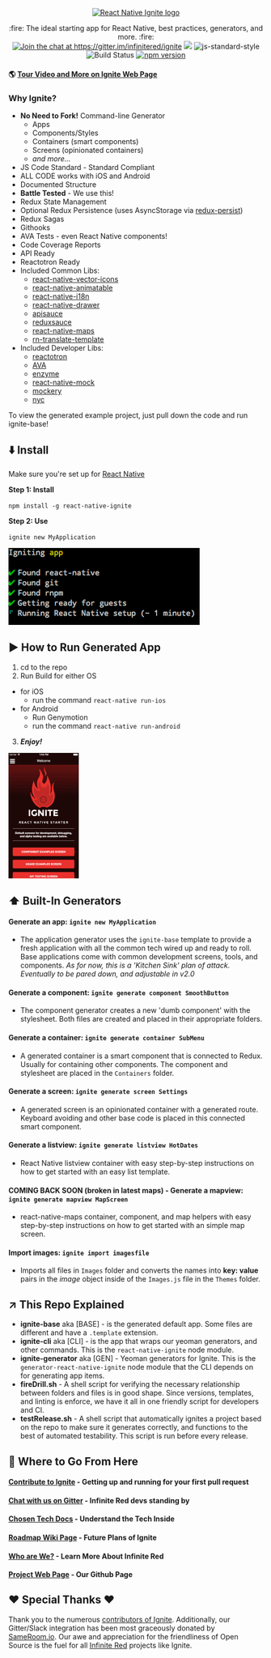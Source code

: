 <p align="center">
  <a href="https://infinite.red/ignite"><img src="https://raw.githubusercontent.com/infinitered/ignite/master/_art/in_use.jpg" alt="React Native Ignite logo" width="300px"></a>
</p>

<p align="center">
  :fire: The ideal starting app for React Native, best practices, generators, and more. :fire:
  <br/>
  <a href="https://gitter.im/infinitered/ignite?utm_source=badge&utm_medium=badge&utm_campaign=pr-badge&utm_content=badge"><img src="https://badges.gitter.im/infinitered/ignite.svg" alt="Join the chat at https://gitter.im/infinitered/ignite"></a>
  <a href="https://www.codacy.com/app/gantman/ignite?utm_source=github.com&amp;utm_medium=referral&amp;utm_content=infinitered/ignite&amp;utm_campaign=Badge_Grade"><img src="https://api.codacy.com/project/badge/Grade/1c6e04abe7224bdc88095129b5eb43fb"/></a>
  <img src=https://img.shields.io/badge/code%20style-standard-brightgreen.svg?style=flat alt='js-standard-style'/>
  <img src=https://semaphoreci.com/api/v1/ir/ignite/branches/master/shields_badge.svg alt='Build Status'/>
  <a href="https://badge.fury.io/js/react-native-ignite"><img src="https://badge.fury.io/js/react-native-ignite.svg" alt="npm version" height="20"></a>

</p>

#### :earth_americas: [Tour Video and More on Ignite Web Page](https://infinite.red/ignite)

### Why Ignite?
* **No Need to Fork!**  Command-line Generator
  * Apps
  * Components/Styles
  * Containers (smart components)
  * Screens (opinionated containers)
  * _and more..._
* JS Code Standard - Standard Compliant
* ALL CODE works with iOS and Android
* Documented Structure
* **Battle Tested** - We use this!
* Redux State Management
* Optional Redux Persistence (uses AsyncStorage via [redux-persist](https://github.com/rt2zz/redux-persist))
* Redux Sagas
* Githooks
* AVA Tests - even React Native components!
* Code Coverage Reports
* API Ready
* Reactotron Ready
* Included Common Libs:
  * [react-native-vector-icons](https://github.com/oblador/react-native-vector-icons)
  * [react-native-animatable](https://github.com/oblador/react-native-animatable)
  * [react-native-i18n](https://github.com/AlexanderZaytsev/react-native-i18n)
  * [react-native-drawer](https://github.com/root-two/react-native-drawer)
  * [apisauce](https://github.com/skellock/apisauce)
  * [reduxsauce](https://github.com/skellock/reduxsauce)
  * [react-native-maps](https://github.com/lelandrichardson/react-native-maps)
  * [rn-translate-template](https://github.com/hiaw/rn-translate-template)
* Included Developer Libs:
  * [reactotron](https://github.com/skellock/reactotron)
  * [AVA](https://github.com/avajs/ava)
  * [enzyme](https://github.com/airbnb/enzyme)
  * [react-native-mock](https://github.com/lelandrichardson/react-native-mock)
  * [mockery](https://github.com/mfncooper/mockery)
  * [nyc](https://github.com/bcoe/nyc)


To view the generated example project, just pull down the code and run ignite-base!

## :arrow_down: Install

Make sure you're set up for [React Native](https://facebook.github.io/react-native/docs/getting-started.html#content)

**Step 1: Install**

`npm install -g react-native-ignite`

**Step 2: Use**

`ignite new MyApplication`

![install](_art/install.gif)

## :arrow_forward: How to Run Generated App

1. cd to the repo
2. Run Build for either OS
  * for iOS
    * run the command `react-native run-ios`
  * for Android
    * Run Genymotion
    * run the command `react-native run-android`
3. _**Enjoy!**_

![install](_art/screens.gif)

## :arrow_up: Built-In Generators

#### Generate an app: `ignite new MyApplication`
* The application generator uses the `ignite-base` template to provide a fresh application with all the common tech wired up and ready to roll.  Base applications come with common development screens, tools, and components.  _As for now, this is a 'Kitchen Sink' plan of attack.  Eventually to be pared down, and adjustable in v2.0_

#### Generate a component: `ignite generate component SmoothButton`
* The component generator creates a new 'dumb component' with the stylesheet.  Both files are created and placed in their appropriate folders.

#### Generate a container: `ignite generate container SubMenu`
* A generated container is a smart component that is connected to Redux.  Usually for containing other components.  The component and stylesheet are placed in the `Containers` folder.

#### Generate a screen: `ignite generate screen Settings`
* A generated screen is an opinionated container with a generated route.  Keyboard avoiding and other base code is placed in this connected smart component.

#### Generate a listview: `ignite generate listview HotDates`
* React Native listview container with easy step-by-step instructions on how to get started with an easy list template.

#### COMING BACK SOON (broken in latest maps) - Generate a mapview: `ignite generate mapview MapScreen`
* react-native-maps container, component, and map helpers with easy step-by-step instructions on how to get started with an simple map screen.

#### Import images: `ignite import imagesfile`
* Imports all files in `Images` folder and converts the names into **key: value** pairs in the _image_ object inside of the `Images.js` file in the `Themes` folder.

## :arrow_upper_right: This Repo Explained
* **ignite-base** aka [BASE] - is the generated default app. Some files are different and have a `.template` extension.
* **ignite-cli** aka [CLI] - is the app that wraps our yeoman generators, and other commands.  This is the `react-native-ignite` node module.
* **ignite-generator** aka [GEN] - Yeoman generators for Ignite.  This is the `generator-react-native-ignite` node module that the CLI depends on for generating app items.
* **fireDrill.sh** - A shell script for verifying the necessary relationship between folders and files is in good shape.  Since versions, templates, and linting is enforce, we have it all in one friendly script for developers and CI.
* **testRelease.sh** - A shell script that automatically ignites a project based on the repo to make sure it generates correctly, and functions to the best of automated testability.  This script is run before every release.

## :twisted_rightwards_arrows: Where to Go From Here
#### [Contribute to Ignite](https://github.com/infinitered/ignite/blob/master/.github/CONTRIBUTING.md) - Getting up and running for your first pull request
#### [Chat with us on Gitter](https://gitter.im/infinitered/ignite?utm_source=badge&utm_medium=badge&utm_campaign=pr-badge&utm_content=badge) - Infinite Red devs standing by
#### [Chosen Tech Docs](https://github.com/infinitered/ignite/wiki/Chosen-Tech) - Understand the Tech Inside
#### [Roadmap Wiki Page](https://github.com/infinitered/ignite/wiki/Roadmap) - Future Plans of Ignite
#### [Who are We?](https://infinite.red) - Learn More About Infinite Red
#### [Project Web Page](http://infinitered.github.io/ignite/) - Our Github Page

## :heart: Special Thanks :heart:
Thank you to the numerous [contributors of Ignite](https://github.com/infinitered/ignite/graphs/contributors).  Additionally, our Gitter/Slack integration has been most graceously donated by [SameRoom.io](https://sameroom.io/).  Our awe and appreciation for the friendliness of Open Source is the fuel for all [Infinite Red](https://infinite.red/) projects like Ignite.
